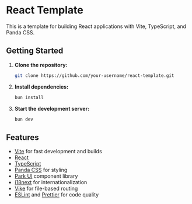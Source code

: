 # React Template

This is a template for building React applications with Vite, TypeScript, and Panda CSS.

## Getting Started

1.  **Clone the repository:**

    ```bash
    git clone https://github.com/your-username/react-template.git
    ```

2.  **Install dependencies:**

    ```bash
    bun install
    ```

3.  **Start the development server:**

    ```bash
    bun dev
    ```

## Features

-   [Vite](https://vitejs.dev/) for fast development and builds
-   [React](https://react.dev/)
-   [TypeScript](https://www.typescriptlang.org/)
-   [Panda CSS](https://panda-css.com/) for styling
-   [Park UI](https://park-ui.com/) component library
-   [i18next](https://www.i18next.com/) for internationalization
-   [Vike](https://vike.dev/) for file-based routing
-   [ESLint](https://eslint.org/) and [Prettier](https://prettier.io/) for code quality
